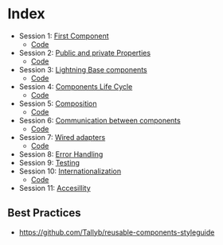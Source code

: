 # Index

* Session 1: [First Component](./session-01:%20First%20Component.md)
    - [Code](./code/session01)
* Session 2: [Public and private Properties](./session-02:%20Public%20and%20private%20Properties.md)
    - [Code](./code/session02)
* Session 3: [Lightning Base components](./session-03:%20Lightning%20Base%20components.md)
    - [Code](./code/session03)
* Session 4: [Components Life Cycle](./session-04:%20Components%20Life%20Cycle.md)
    - [Code](./code/session04)
* Session 5: [Composition](./session-05:%20Composition.md)
    - [Code](./code/session05)
* Session 6: [Communication between components](./session-06:%20Components%20Communication)
    - [Code](./code/session06)
* Session 7: [Wired adapters](./session-07:%20Wired%20adapters.md)
    - [Code](./code/session07)
* Session 8: [Error Handling](./session-08:%20Error%20Handling.md)
* Session 9: [Testing](./session-09:%20Testing.md)
* Session 10: [Internationalization](./session-10:%20I18N.md)
    - [Code](./code/session10)
* Session 11: [Accesillity](./session-11:%20Accesillity.md)


## Best Practices
* https://github.com/Tallyb/reusable-components-styleguide
